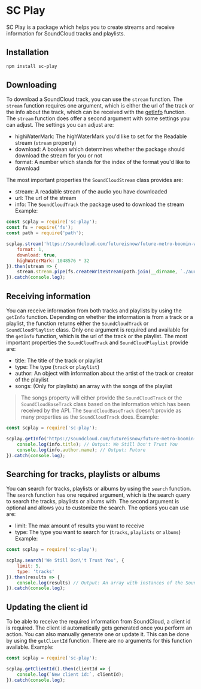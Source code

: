 # SC Play
SC Play is a package which helps you to create streams and receive information for SoundCloud tracks and playlists.

## Installation
```sh
npm install sc-play
```

## Downloading
To download a SoundCloud track, you can use the `stream` function. The `stream` function requires one argument, which is either the url of the track or the info about the track, which can be received with the [getInfo](#get-info) function. The `stream` function does offer a second argument with some settings you can adjust. The settings you can adjust are:
* highWaterMark: The highWaterMark you'd like to set for the Readable stream (`stream` property)
* download: A boolean which determines whether the package should download the stream for you or not
* format: A number which stands for the index of the format you'd like to download

The most important properties the `SoundCloudStream` class provides are:
* stream: A readable stream of the audio you have downloaded
* url: The url of the stream
* info: The `SoundCloudTrack` the package used to download the stream
Example:
```js
const scplay = require('sc-play');
const fs = require('fs');
const path = require('path');

scplay.stream('https://soundcloud.com/futureisnow/future-metro-boomin-we-still', {
    format: 1,
    download: true,
    highWaterMark: 1048576 * 32
}).then(stream => {
    stream.stream.pipe(fs.createWriteStream(path.join(__dirname, `./audio.mp3`))); // Creates a new file of the song
}).catch(console.log);
```

## Receiving information
You can receive information from both tracks and playlists by using the `getInfo` function. Depending on whether the information is from a track or a playlist, the function returns either the `SoundCloudTrack` or `SoundCloudPlaylist` class. Only one argument is required and available for the `getInfo` function, which is the url of the track or the playlist. The most important properties the `SoundCloudTrack` and `SoundCloudPlaylist` provide are:
* title: The title of the track or playlist
* type: The type (`track` or `playlist`)
* author: An object with information about the artist of the track or creator of the playlist
* songs: (Only for playlists) an array with the songs of the playlist
> The songs property will either provide the `SoundCloudTrack` or the `SoundCloudBaseTrack` class based on the information which has been received by the API. The `SoundCloudBaseTrack` doesn't provide as many properties as the `SoundCloudTrack` does.
Example:
```js
const scplay = require('sc-play');

scplay.getInfo('https://soundcloud.com/futureisnow/future-metro-boomin-we-still').then(info => {
    console.log(info.title); // Output: We Still Don't Trust You
    console.log(info.author.name); // Output: Future
}).catch(console.log);
```

## Searching for tracks, playlists or albums
You can search for tracks, playlists or albums by using the `search` function. The `search` function has one required argument, which is the search query to search the tracks, playlists or albums with. The second argument is optional and allows you to customize the search. The options you can use are:
* limit: The max amount of results you want to receive
* type: The type you want to search for (`tracks`, `playlists` or `albums`)
Example:
```js
const scplay = require('sc-play');

scplay.search('We Still Don\'t Trust You', {
    limit: 5,
    type: 'tracks'
}).then(results => {
    console.log(results) // Output: An array with instances of the SoundCloudTrack class
}).catch(console.log);
```

## Updating the client id
To be able to receive the required information from SoundCloud, a client id is required. The client id automatically gets generated once you perform an action. You can also manually generate one or update it. This can be done by using the `getClientId` function. There are no arguments for this function available.
Example:
```js
const scplay = require('sc-play');

scplay.getClientId().then(clientId => {
    console.log(`New client id:`, clientId);
}).catch(console.log);
```
